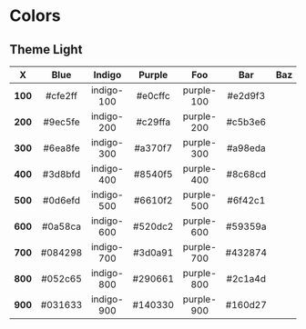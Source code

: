 # Colors

## Theme Light

|    X    |  Blue   |   Indigo   | Purple  |    Foo     |   Bar   |  Baz   | 
|:-------:|:-------:|:----------:|:-------:|:----------:|:-------:| :----: |
| **100** | #cfe2ff | indigo-100 | #e0cffc | purple-100 | #e2d9f3 |       |
| **200** | #9ec5fe | indigo-200 | #c29ffa | purple-200 | #c5b3e6 |
| **300** | #6ea8fe | indigo-300 | #a370f7 | purple-300 | #a98eda |
| **400** | #3d8bfd | indigo-400 | #8540f5 | purple-400 | #8c68cd |
| **500** | #0d6efd | indigo-500 | #6610f2 | purple-500 | #6f42c1 |
| **600** | #0a58ca | indigo-600 | #520dc2 | purple-600 | #59359a |
| **700** | #084298 | indigo-700 | #3d0a91 | purple-700 | #432874 |
| **800** | #052c65 | indigo-800 | #290661 | purple-800 | #2c1a4d |
| **900** | #031633 | indigo-900 | #140330 | purple-900 | #160d27 |

